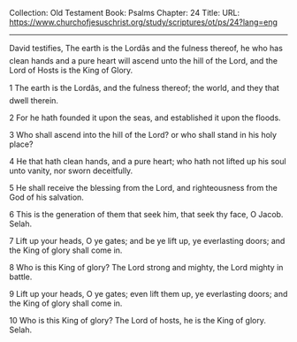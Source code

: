 Collection: Old Testament
Book: Psalms
Chapter: 24
Title: 
URL: https://www.churchofjesuschrist.org/study/scriptures/ot/ps/24?lang=eng

---

David testifies, The earth is the Lordâs and the fulness thereof, he who has clean hands and a pure heart will ascend unto the hill of the Lord, and the Lord of Hosts is the King of Glory.

1 The earth is the Lordâs, and the fulness thereof; the world, and they that dwell therein.

2 For he hath founded it upon the seas, and established it upon the floods.

3 Who shall ascend into the hill of the Lord? or who shall stand in his holy place?

4 He that hath clean hands, and a pure heart; who hath not lifted up his soul unto vanity, nor sworn deceitfully.

5 He shall receive the blessing from the Lord, and righteousness from the God of his salvation.

6 This is the generation of them that seek him, that seek thy face, O Jacob. Selah.

7 Lift up your heads, O ye gates; and be ye lift up, ye everlasting doors; and the King of glory shall come in.

8 Who is this King of glory? The Lord strong and mighty, the Lord mighty in battle.

9 Lift up your heads, O ye gates; even lift them up, ye everlasting doors; and the King of glory shall come in.

10 Who is this King of glory? The Lord of hosts, he is the King of glory. Selah.
